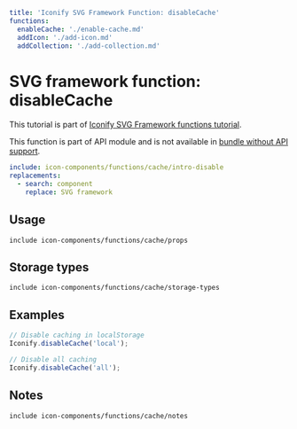 ```yaml
title: 'Iconify SVG Framework Function: disableCache'
functions:
  enableCache: './enable-cache.md'
  addIcon: './add-icon.md'
  addCollection: './add-collection.md'
```

# SVG framework function: disableCache

This tutorial is part of [Iconify SVG Framework functions tutorial](./functions.md#api).

This function is part of API module and is not available in [bundle without API support](./without-api.md).

```yaml
include: icon-components/functions/cache/intro-disable
replacements:
  - search: component
    replace: SVG framework
```

## Usage

`include icon-components/functions/cache/props`

## Storage types

`include icon-components/functions/cache/storage-types`

## Examples

```js
// Disable caching in localStorage
Iconify.disableCache('local');
```

```js
// Disable all caching
Iconify.disableCache('all');
```

## Notes

`include icon-components/functions/cache/notes`
